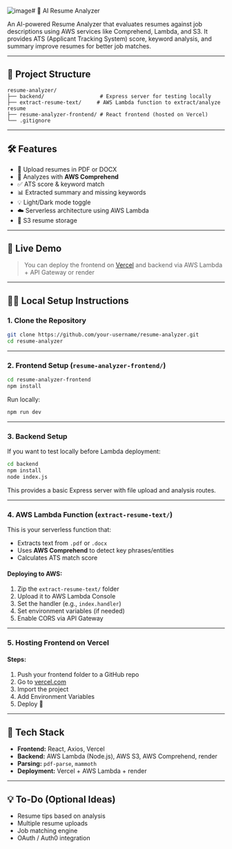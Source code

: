 ![image](https://github.com/user-attachments/assets/2c32f6eb-75b6-47d7-ad42-08ab0aa1506e)# 🧠 AI Resume Analyzer

An AI-powered Resume Analyzer that evaluates resumes against job descriptions using AWS services like Comprehend, Lambda, and S3. It provides ATS (Applicant Tracking System) score, keyword analysis, and summary improve resumes for better job matches.

---

## 📁 Project Structure

```
resume-analyzer/
├── backend/                  # Express server for testing locally
├── extract-resume-text/     # AWS Lambda function to extract/analyze resume
├── resume-analyzer-frontend/ # React frontend (hosted on Vercel)
└── .gitignore
```

---

## 🛠️ Features

- 📄 Upload resumes in PDF or DOCX
- 🧠 Analyzes with **AWS Comprehend**
- ✅ ATS score & keyword match
- 📊 Extracted summary and missing keywords
- 💡 Light/Dark mode toggle
- ☁️ Serverless architecture using AWS Lambda
- 🔐 S3 resume storage 

---

## 🚀 Live Demo

> You can deploy the frontend on [Vercel](https://vercel.com) and backend via AWS Lambda + API Gateway or render

---

## 🧑‍💻 Local Setup Instructions

### 1. Clone the Repository

```bash
git clone https://github.com/your-username/resume-analyzer.git
cd resume-analyzer
```

---

### 2. Frontend Setup (`resume-analyzer-frontend/`)

```bash
cd resume-analyzer-frontend
npm install
```

Run locally:

```bash
npm run dev
```

---

### 3. Backend Setup 

If you want to test locally before Lambda deployment:

```bash
cd backend
npm install
node index.js
```

This provides a basic Express server with file upload and analysis routes.

---

### 4. AWS Lambda Function (`extract-resume-text/`)

This is your serverless function that:

- Extracts text from `.pdf` or `.docx`
- Uses **AWS Comprehend** to detect key phrases/entities
- Calculates ATS match score

#### Deploying to AWS:

1. Zip the `extract-resume-text/` folder
2. Upload it to AWS Lambda Console
3. Set the handler (e.g., `index.handler`)
4. Set environment variables (if needed)
5. Enable CORS via API Gateway

---

### 5. Hosting Frontend on Vercel

#### Steps:
1. Push your frontend folder to a GitHub repo
2. Go to [vercel.com](https://vercel.com)
3. Import the project
4. Add Environment Variables
5. Deploy 🎉

---

## 🧠 Tech Stack

- **Frontend:** React, Axios, Vercel
- **Backend:** AWS Lambda (Node.js), AWS S3, AWS Comprehend, render
- **Parsing:** `pdf-parse`, `mammoth`
- **Deployment:** Vercel + AWS Lambda + render

---

## 💡 To-Do (Optional Ideas)

- Resume tips based on analysis
- Multiple resume uploads
- Job matching engine
- OAuth / Auth0 integration


